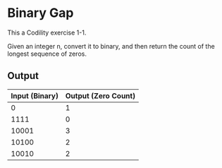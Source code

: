 # Binary Gap

This a Codility exercise 1-1.

Given an integer n, convert it to binary, and then return the count of the longest sequence of zeros.

## Output

| Input (Binary) | Output (Zero Count) |
|----------------|---------------------|
| 0              | 1                   |
| 1111           | 0                   |
| 10001          | 3                   |
| 10100          | 2                   |
| 10010          | 2                   |
